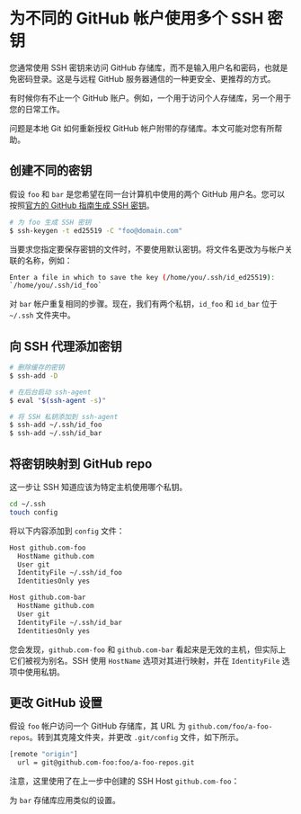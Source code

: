 # 为不同的 GitHub 帐户使用多个 SSH 密钥

您通常使用 SSH 密钥来访问 GitHub 存储库，而不是输入用户名和密码，也就是免密码登录。这是与远程 GitHub 服务器通信的一种更安全、更推荐的方式。

有时候你有不止一个 GitHub 账户。例如，一个用于访问个人存储库，另一个用于您的日常工作。

问题是本地 Git 如何重新授权 GitHub 帐户附带的存储库。本文可能对您有所帮助。

## 创建不同的密钥

假设 `foo` 和 `bar` 是您希望在同一台计算机中使用的两个 GitHub 用户名。您可以按照[官方的 GitHub 指南生成 SSH 密钥](https://docs.github.com/en/github/authenticating-to-github/generating-a-new-ssh-key-and-adding-it-to-the-ssh-agent)。

```bash
# 为 foo 生成 SSH 密钥
$ ssh-keygen -t ed25519 -C "foo@domain.com"
```

当要求您指定要保存密钥的文件时，不要使用默认密钥。将文件名更改为与帐户关联的名称，例如：

```bash
Enter a file in which to save the key (/home/you/.ssh/id_ed25519):
`/home/you/.ssh/id_foo`
```

对 `bar` 帐户重复相同的步骤。现在，我们有两个私钥，`id_foo` 和 `id_bar` 位于 `~/.ssh` 文件夹中。

## 向 SSH 代理添加密钥

```bash
# 删除缓存的密钥
$ ssh-add -D

# 在后台启动 ssh-agent
$ eval "$(ssh-agent -s)"

# 将 SSH 私钥添加到 ssh-agent
$ ssh-add ~/.ssh/id_foo
$ ssh-add ~/.ssh/id_bar
```

## 将密钥映射到 GitHub repo

这一步让 SSH 知道应该为特定主机使用哪个私钥。

```bash
cd ~/.ssh
touch config
```

将以下内容添加到 `config` 文件：

```bash
Host github.com-foo
  HostName github.com
  User git
  IdentityFile ~/.ssh/id_foo
  IdentitiesOnly yes

Host github.com-bar
  HostName github.com
  User git
  IdentityFile ~/.ssh/id_bar
  IdentitiesOnly yes
```

您会发现，`github.com-foo` 和 `github.com-bar` 看起来是无效的主机，但实际上它们被视为别名。SSH 使用 `HostName` 选项对其进行映射，并在 `IdentityFile` 选项中使用私钥。

## 更改 GitHub 设置

假设 `foo` 帐户访问一个 GitHub 存储库，其 URL 为 `github.com/foo/a-foo-repos`。转到其克隆文件夹，并更改 `.git/config` 文件，如下所示。

```bash
[remote "origin"]
  url = git@github.com-foo:foo/a-foo-repos.git
```

注意，这里使用了在上一步中创建的 SSH Host `github.com-foo`：

为 `bar` 存储库应用类似的设置。
